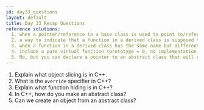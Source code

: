 ```yaml
---
id: day33_questions
layout: default
title: Day 33 Recap Questions
reference solutions:
  1. when a pointer/reference to a base class is used to point to/reference a derived object, the compiler “squints” and only looks at the base’s subset of the information, effectively "slicing" off the parts specific to the derived class
  2. a way to indicate that a function in a derived class is supposed to override one in a base class (the base class uses the `virtual` notation)
  3. when a function in a derived class has the same name but different parameters than one in its base class, the one in the base class is hidden
  4. include a pure virtual function (prototype = 0, no implementation provided), or do not provide a public constructor
  5. No, but you can declare a pointer to an abstract class that will refer to a concrete object of a derived class type
---
```


1.	Explain what object slicing is in C++.
2.	What is the `override` specifier in C++?
3.	Explain what function hiding is in C++?
4.	In C++, how do you make an abstract class?
5.	Can we create an object from an abstract class?
